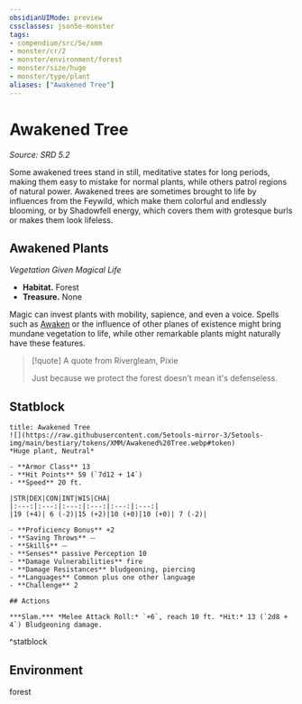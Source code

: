 ```yaml
---
obsidianUIMode: preview
cssclasses: json5e-monster
tags:
- compendium/src/5e/xmm
- monster/cr/2
- monster/environment/forest
- monster/size/huge
- monster/type/plant
aliases: ["Awakened Tree"]
---
```

# Awakened Tree
*Source: SRD 5.2*  

Some awakened trees stand in still, meditative states for long periods, making them easy to mistake for normal plants, while others patrol regions of natural power. Awakened trees are sometimes brought to life by influences from the Feywild, which make them colorful and endlessly blooming, or by Shadowfell energy, which covers them with grotesque burls or makes them look lifeless.

## Awakened Plants

*Vegetation Given Magical Life*

- **Habitat.** Forest  
- **Treasure.** None  

Magic can invest plants with mobility, sapience, and even a voice. Spells such as [Awaken](awaken-xphb.md) or the influence of other planes of existence might bring mundane vegetation to life, while other remarkable plants might naturally have these features.

> [!quote] A quote from Rivergleam, Pixie  
> 
> Just because we protect the forest doesn't mean it's defenseless.


## Statblock

```ad-statblock
title: Awakened Tree
![](https://raw.githubusercontent.com/5etools-mirror-3/5etools-img/main/bestiary/tokens/XMM/Awakened%20Tree.webp#token)
*Huge plant, Neutral*

- **Armor Class** 13
- **Hit Points** 59 (`7d12 + 14`)
- **Speed** 20 ft.

|STR|DEX|CON|INT|WIS|CHA|
|:---:|:---:|:---:|:---:|:---:|:---:|
|19 (+4)| 6 (-2)|15 (+2)|10 (+0)|10 (+0)| 7 (-2)|

- **Proficiency Bonus** +2
- **Saving Throws** ⏤
- **Skills** ⏤
- **Senses** passive Perception 10
- **Damage Vulnerabilities** fire
- **Damage Resistances** bludgeoning, piercing
- **Languages** Common plus one other language
- **Challenge** 2

## Actions

***Slam.*** *Melee Attack Roll:* `+6`, reach 10 ft. *Hit:* 13 (`2d8 + 4`) Bludgeoning damage.
```
^statblock

## Environment

forest